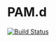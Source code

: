 # PAM.d

[![Build Status](https://travis-ci.org/mschwager/pamd.svg?branch=master)](https://travis-ci.org/mschwager/pamd)

